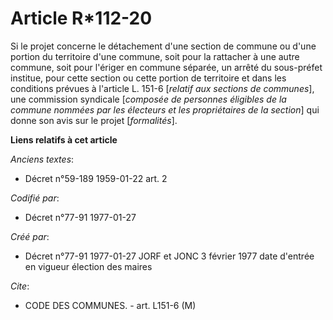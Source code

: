 # Article R*112-20

Si le projet concerne le détachement d'une section de commune ou d'une portion du territoire d'une commune, soit pour la
rattacher à une autre commune, soit pour l'ériger en commune séparée, un arrêté du sous-préfet institue, pour cette section
ou cette portion de territoire et dans les conditions prévues à l'article L. 151-6 [*relatif aux sections de communes*], une
commission syndicale [*composée de personnes éligibles de la commune nommées par les électeurs et les propriétaires de la
section*] qui donne son avis sur le projet [*formalités*].

**Liens relatifs à cet article**

_Anciens textes_:

  - Décret n°59-189 1959-01-22 art. 2

_Codifié par_:

  - Décret n°77-91 1977-01-27

_Créé par_:

  - Décret n°77-91 1977-01-27 JORF et JONC 3 février 1977 date d'entrée en vigueur élection des maires

_Cite_:

  - CODE DES COMMUNES. - art. L151-6 (M)
